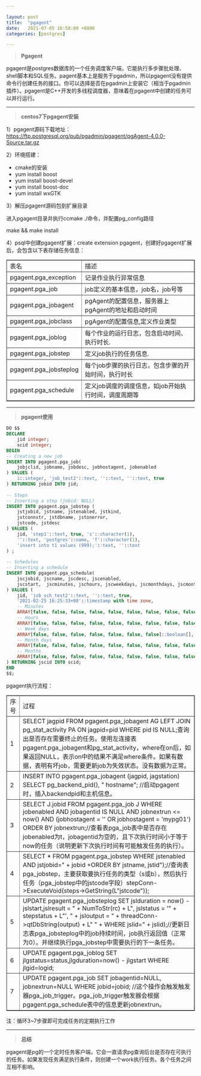 ```yaml
---

layout:	post
title:	"pgagent"
date:	2021-07-05 16:58:00 +0800
categories:	[postgres]

---
```


> **Pgagent**

pgagent是postgres数据库的一个任务调度客户端，它能执行多步骤批处理、shell脚本和SQL任务。pagent基本上是服务于pgadmin，所以pgagent没有提供命令行创建任务的接口。你可以选择是否在pgadmin上安装它（相当于pgadmin插件）。pgagent是C++开发的多线程调度器，意味着在pgagent中创建的任务可以并行运行。

------



> **centos7下pgagent安装**

1）pgagent源码下载地址：https://ftp.postgresql.org/pub/pgadmin/pgagent/pgAgent-4.0.0-Source.tar.gz

2）环境搭建：

- cmake的安装
- yum install boost
- yum install boost-devel
- yum install boost-doc
- yum install wxGTK

3）解压pgagent源码包到扩展目录

进入pgagent目录并执行ccmake ./命令，并配置pg_config路径

make && make install

4）psql中创建pgagent扩展：create extension pgagent，创建好pgagent扩展后，会包含以下表存储任务信息：

<table border='1'>
<tr>
    <td>表名</td>
    <td>描述</td>
</tr>
<tr>
    <td>pgagent.pga_exception</td>
    <td>记录作业执行异常信息</td>
</tr>
<tr>
    <td>pgagent.pga_job</td>
    <td>job定义的基本信息，job名，job号等</td>
</tr>
<tr>
    <td>pgagent.pga_jobagent</td>
    <td>pgAgent的配置信息，服务器上pgAgent的地址和启动时间</td>
</tr>
<tr>
    <td>pgagent.pga_jobclass</td>
    <td>pgAgent的配置信息,定义作业类型</td>
</tr>
<tr>
    <td>pgagent.pga_joblog</td>
    <td>每个作业的运行日志，包含启动时间、执行时长.</td>
</tr>
<tr>
    <td>pgagent.pga_jobstep</td>
    <td>定义job执行的任务信息.</td>
</tr>
<tr>
    <td>pgagent.pga_jobsteplog</td>
    <td>每个job步骤的执行日志，包含步骤的开始时间，执行时长</td>
</tr>
<tr>
    <td>pgagent.pga_schedule</td>
    <td>定义job调度的调度信息，如job开始执行时间，调度周期等</td>
</tr>
</table>



------



> **pgagent使用**

```sql
DO $$
DECLARE
    jid integer;
    scid integer;
BEGIN
-- Creating a new job
INSERT INTO pgagent.pga_job(
    jobjclid, jobname, jobdesc, jobhostagent, jobenabled
) VALUES (
    1::integer, 'job_test2'::text, ''::text, ''::text, true
) RETURNING jobid INTO jid;
 
-- Steps
-- Inserting a step (jobid: NULL)
INSERT INTO pgagent.pga_jobstep (
    jstjobid, jstname, jstenabled, jstkind,
    jstconnstr, jstdbname, jstonerror,
    jstcode, jstdesc
) VALUES (
    jid, 'step1'::text, true, 's'::character(1),
    ''::text, 'postgres'::name, 'f'::character(1),
    'insert into t1 values (999);'::text, ''::text
) ;
 
-- Schedules
-- Inserting a schedule
INSERT INTO pgagent.pga_schedule(
    jscjobid, jscname, jscdesc, jscenabled,
    jscstart,  jscminutes, jschours, jscweekdays, jscmonthdays, jscmonths
) VALUES (
    jid, 'job_sch_test2'::text, ''::text, true,
    '2021-02-25 16:25:33+08'::timestamp with time zone,
    -- Minutes
    ARRAY[false, false, false, false, false, false, false, false, false, false, false, false, false, false, false, false, false, false, false, false, false, false, false, false, false, false, false, false, false, false, false, false, false, false, false, false, false, false, false, false, false, false, false, false, false, false, false, false, false, false, false, false, false, false, false, false, true, true, true, true]::boolean[],
    -- Hours
    ARRAY[false, false, false, false, false, false, false, false, false, false, false, false, false, false, false, true, false, false, false, false, false, false, false, false]::boolean[],
    -- Week days
    ARRAY[false, false, false, false, false, false, false]::boolean[],
    -- Month days
    ARRAY[false, false, false, false, false, false, false, false, false, false, false, false, false, false, false, false, false, false, false, false, false, false, false, false, false, false, false, false, false, false, false, false]::boolean[],
    -- Months
    ARRAY[false, false, false, false, false, false, false, false, false, false, false, false]::boolean[]
) RETURNING jscid INTO scid;
END
$$;
```

pgagent执行流程：

<table border="1">
<tr>
    <td>序号</td>
    <td>过程</td>
</tr>
<tr>
    <td>1</td>
    <td>SELECT jagpid FROM pgagent.pga_jobagent AG LEFT JOIN pg_stat_activity PA ON jagpid=pid WHERE pid IS NULL;查询出是否存在需要终止的任务。使用左连接表pgagent.pga_jobagent和pg_stat_activity，where在on后，如果返回NULL，表示on中的结果不满足where条件。如果有数据，表明有坏job，需要更新job为失效状态。没有数据为正常。</td>
</tr>
<tr>
    <td>2</td>
    <td>INSERT INTO pgagent.pga_jobagent (jagpid, jagstation) SELECT pg_backend_pid(), " hostname"; //启动pgagent时，插入backendpid和主机信息。</td>
</tr>
<tr>
    <td>3</td>
    <td>SELECT J.jobid  FROM pgagent.pga_job J WHERE jobenabled  AND jobagentid IS NULL  AND jobnextrun <= now()  AND (jobhostagent = '' OR jobhostagent     = 'mypg01') ORDER BY jobnextrun;//查看表pga_job表中是否存在jobenabled为t，jobagentid为空的，且下次执行时间小于等于now的任务（说明更新下次执行时间有可能触发任务的执行）。</td>
</tr>
<tr>
    <td>4</td>
    <td>SELECT * FROM     pgagent.pga_jobstep WHERE jstenabled AND jstjobid=" + jobid +ORDER BY     jstname, jstid");//查询表pga_jobstep，主要获取要执行任务的类型（s或b），然后执行任务（pga_jobstep中的jstcode字段）stepConn->ExecuteVoid(steps->GetString(L"jstcode"));</td>
</tr>
<tr>
    <td>5</td>
    <td>UPDATE     pgagent.pga_jobsteplog SET jslduration = now() - jslstart,jslresult = "     + NumToStr(rc) + L", jslstatus = '" + stepstatus + L"',     " + jsloutput = " + threadConn->qtDbString(output) +     L" " + WHERE jslid=" + jslid);//更新日志表pga_jobsteplog中的job持续时间，job执行返回值（正常为0）。并继续执行pga_jobstep中需要执行的下一条任务。</td>
</tr>
<tr>
    <td>6</td>
    <td>UPDATE pgagent.pga_joblog SET jlgstatus=status,jlgduration=now() - jlgstart WHERE jlgid=logid;</td>
</tr>
<tr>
    <td>7</td>
    <td>UPDATE pgagent.pga_job SET jobagentid=NULL, jobnextrun=NULL WHERE jobid=jobid;   //这个操作会触发触发器pga_job_trigger。pga_job_trigger触发器会根据pgagent.pga_schedule表中的信息更新jobnextrun。</td>
</tr>
</table>

注：循环3~7步骤即可完成任务的定期执行工作

------



> **总结**

pgagent是pg的一个定时任务客户端，它会一直请求pg查询后台是否存在可执行的任务。如果发现任务满足执行条件，则创建一个work执行任务。各个任务之间互相不影响。
